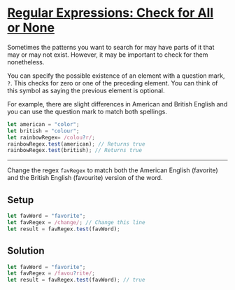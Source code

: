 # [Regular Expressions: Check for All or None](https://learn.freecodecamp.org/javascript-algorithms-and-data-structures/regular-expressions/check-for-all-or-none)

Sometimes the patterns you want to search for may have parts of it that may or may not exist. However, it may be important to check for them nonetheless.

You can specify the possible existence of an element with a question mark, `?`. This checks for zero or one of the preceding element. You can think of this symbol as saying the previous element is optional.

For example, there are slight differences in American and British English and you can use the question mark to match both spellings.

```js
let american = "color";
let british = "colour";
let rainbowRegex= /colou?r/;
rainbowRegex.test(american); // Returns true
rainbowRegex.test(british); // Returns true
```

---

Change the regex `favRegex` to match both the American English (favorite) and the British English (favourite) version of the word.

## Setup
```js
let favWord = "favorite";
let favRegex = /change/; // Change this line
let result = favRegex.test(favWord);
```

## Solution
```js
let favWord = "favorite";
let favRegex = /favou?rite/;
let result = favRegex.test(favWord); // true
```